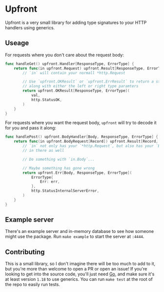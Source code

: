 # Upfront

Upfront is a very small library for adding type signatures to your HTTP handlers
using generics.

## Useage

For requests where you don't care about the request body:

```go
func handleGet() upfront.Handler[ResponseType, ErrorType] {
	return func(in upfront.Request) upfront.Result[ResponseType, ErrorType] {
		// `in` will contain your normall *http.Request

		// Use `upfront.OKResult` or `upfront.ErrResult` to return a status code
		// along with either the left or right type paramters
		return upfront.OKResult[ResponseType, ErrorType](
			val,
			http.StatusOK,
		)
	}
}
```

For requests where you want the request body, `upfront` will try to decode it
for you and pass it along:

```go
func handlePost() upfront.BodyHandler[Body, ResponseType, ErrorType] {
	return func(in upfront.BodyRequest[Record]) upfront.Result[Record, APIError] {
		// `in` not only has your `*http.Request`, but also has your `Body` type
		// in there as well

		// Do something with `in.Body`...

		// Maybe something has gone wrong
		return upfront.Err[Body, ResponseType, ErrorType](
			ErrorType{
				Err: err,
			},
			http.StatusInternalServerError,
		)
	}
}
```

## Example server

There's an example server and in-memory database to see how someone might use
the package.
Run `make example` to start the server at `:4444`.

## Contributing

This is a small library, so I don't imagine there will be too much to add to it,
but you're more than welcome to open a PR or open an issue!
If you're looking to get into the source code, you'll just need
[Go](https://go.dev/), and make sure it's at least version `1.18` to use
generics.
You can run `make test` at the root of the repo to easily run tests.

